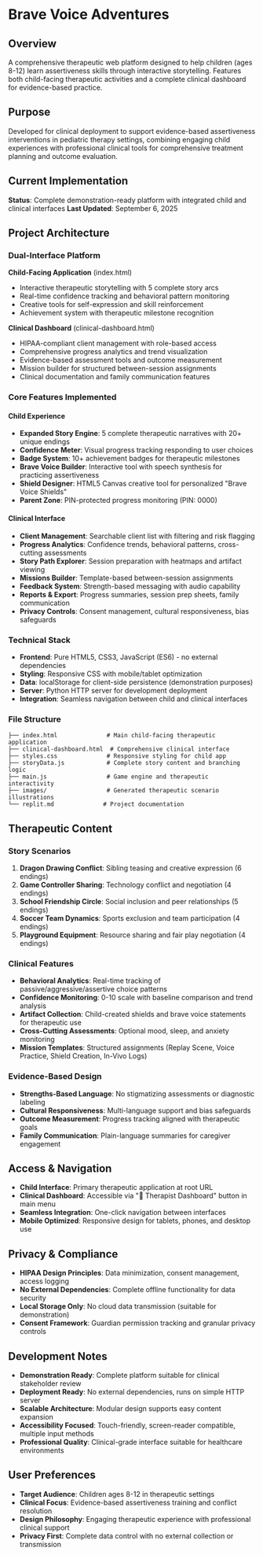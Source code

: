 # Brave Voice Adventures

## Overview
A comprehensive therapeutic web platform designed to help children (ages 8-12) learn assertiveness skills through interactive storytelling. Features both child-facing therapeutic activities and a complete clinical dashboard for evidence-based practice.

## Purpose  
Developed for clinical deployment to support evidence-based assertiveness interventions in pediatric therapy settings, combining engaging child experiences with professional clinical tools for comprehensive treatment planning and outcome evaluation.

## Current Implementation
**Status**: Complete demonstration-ready platform with integrated child and clinical interfaces
**Last Updated**: September 6, 2025

## Project Architecture

### Dual-Interface Platform
**Child-Facing Application** (index.html)
- Interactive therapeutic storytelling with 5 complete story arcs
- Real-time confidence tracking and behavioral pattern monitoring
- Creative tools for self-expression and skill reinforcement
- Achievement system with therapeutic milestone recognition

**Clinical Dashboard** (clinical-dashboard.html)
- HIPAA-compliant client management with role-based access
- Comprehensive progress analytics and trend visualization  
- Evidence-based assessment tools and outcome measurement
- Mission builder for structured between-session assignments
- Clinical documentation and family communication features

### Core Features Implemented

#### Child Experience
- **Expanded Story Engine**: 5 complete therapeutic narratives with 20+ unique endings
- **Confidence Meter**: Visual progress tracking responding to user choices
- **Badge System**: 10+ achievement badges for therapeutic milestones
- **Brave Voice Builder**: Interactive tool with speech synthesis for practicing assertiveness
- **Shield Designer**: HTML5 Canvas creative tool for personalized "Brave Voice Shields"
- **Parent Zone**: PIN-protected progress monitoring (PIN: 0000)

#### Clinical Interface
- **Client Management**: Searchable client list with filtering and risk flagging
- **Progress Analytics**: Confidence trends, behavioral patterns, cross-cutting assessments
- **Story Path Explorer**: Session preparation with heatmaps and artifact viewing
- **Missions Builder**: Template-based between-session assignments
- **Feedback System**: Strength-based messaging with audio capability
- **Reports & Export**: Progress summaries, session prep sheets, family communication
- **Privacy Controls**: Consent management, cultural responsiveness, bias safeguards

### Technical Stack
- **Frontend**: Pure HTML5, CSS3, JavaScript (ES6) - no external dependencies
- **Styling**: Responsive CSS with mobile/tablet optimization
- **Data**: localStorage for client-side persistence (demonstration purposes)
- **Server**: Python HTTP server for development deployment
- **Integration**: Seamless navigation between child and clinical interfaces

### File Structure
```
├── index.html              # Main child-facing therapeutic application
├── clinical-dashboard.html  # Comprehensive clinical interface
├── styles.css              # Responsive styling for child app
├── storyData.js            # Complete story content and branching logic
├── main.js                 # Game engine and therapeutic interactivity
├── images/                 # Generated therapeutic scenario illustrations
└── replit.md              # Project documentation
```

## Therapeutic Content

### Story Scenarios
1. **Dragon Drawing Conflict**: Sibling teasing and creative expression (6 endings)
2. **Game Controller Sharing**: Technology conflict and negotiation (4 endings)  
3. **School Friendship Circle**: Social inclusion and peer relationships (5 endings)
4. **Soccer Team Dynamics**: Sports exclusion and team participation (4 endings)
5. **Playground Equipment**: Resource sharing and fair play negotiation (4 endings)

### Clinical Features
- **Behavioral Analytics**: Real-time tracking of passive/aggressive/assertive choice patterns
- **Confidence Monitoring**: 0-10 scale with baseline comparison and trend analysis
- **Artifact Collection**: Child-created shields and brave voice statements for therapeutic use
- **Cross-Cutting Assessments**: Optional mood, sleep, and anxiety monitoring
- **Mission Templates**: Structured assignments (Replay Scene, Voice Practice, Shield Creation, In-Vivo Logs)

### Evidence-Based Design
- **Strengths-Based Language**: No stigmatizing assessments or diagnostic labeling
- **Cultural Responsiveness**: Multi-language support and bias safeguards
- **Outcome Measurement**: Progress tracking aligned with therapeutic goals
- **Family Communication**: Plain-language summaries for caregiver engagement

## Access & Navigation
- **Child Interface**: Primary therapeutic application at root URL
- **Clinical Dashboard**: Accessible via "🏥 Therapist Dashboard" button in main menu
- **Seamless Integration**: One-click navigation between interfaces
- **Mobile Optimized**: Responsive design for tablets, phones, and desktop use

## Privacy & Compliance
- **HIPAA Design Principles**: Data minimization, consent management, access logging
- **No External Dependencies**: Complete offline functionality for data security
- **Local Storage Only**: No cloud data transmission (suitable for demonstration)
- **Consent Framework**: Guardian permission tracking and granular privacy controls

## Development Notes
- **Demonstration Ready**: Complete platform suitable for clinical stakeholder review
- **Deployment Ready**: No external dependencies, runs on simple HTTP server
- **Scalable Architecture**: Modular design supports easy content expansion
- **Accessibility Focused**: Touch-friendly, screen-reader compatible, multiple input methods
- **Professional Quality**: Clinical-grade interface suitable for healthcare environments

## User Preferences
- **Target Audience**: Children ages 8-12 in therapeutic settings
- **Clinical Focus**: Evidence-based assertiveness training and conflict resolution  
- **Design Philosophy**: Engaging therapeutic experience with professional clinical support
- **Privacy First**: Complete data control with no external collection or transmission